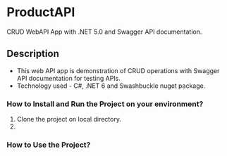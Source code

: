 # ProductAPI
CRUD WebAPI App with .NET 5.0 and Swagger API documentation.

## Description
  - This web API app is demonstration of CRUD operations with Swagger API documentation for testing APIs.
  - Technology used - C#, .NET 6 and Swashbuckle nuget package.

### How to Install and Run the Project on your environment?
  1. Clone the project on local directory.
  2. 
  
### How to Use the Project?
  
